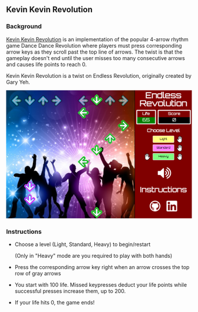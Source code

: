 ## Kevin Kevin Revolution

### Background

[Kevin Kevin Revolution][live] is an implementation of the popular 4-arrow rhythm game Dance Dance Revolution where players must press corresponding arrow keys as they scroll past the top line of arrows. The twist is that the gameplay doesn't end until the user misses too many consecutive arrows and causes life points to reach 0.

Kevin Kevin Revolution is a twist on Endless Revolution, originally created by Gary Yeh.

[live]: https://nrsorens.github.io/endless.html
![screenshot](docs/screenshot.png)

### Instructions

* Choose a level (Light, Standard, Heavy) to begin/restart

  (Only in "Heavy" mode are you required to play with both hands)

* Press the corresponding arrow key right when an arrow crosses the top row of gray arrows

* You start with 100 life. Missed keypresses deduct your life points while successful presses increase them, up to 200.

* If your life hits 0, the game ends!
